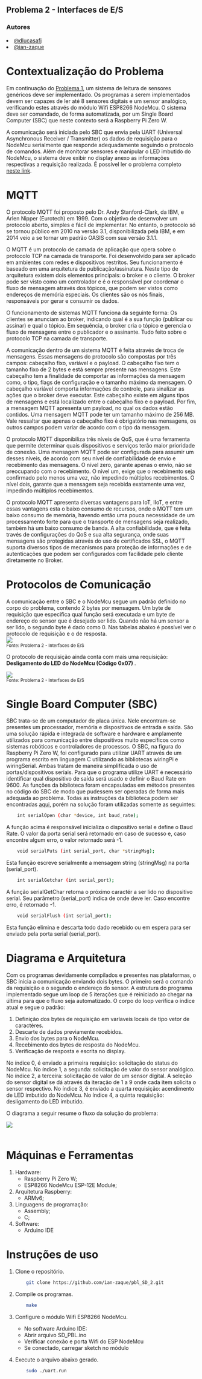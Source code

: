 ## Problema 2 - Interfaces de E/S

### Autores
<div align="justify">
    <li><a href="https://github.com/dlucasafj">@dlucasafj</a></li>
    <li><a href="https://github.com/ian-zaque">@ian-zaque</a></li>
</div>

<h1>Contextualização do Problema</h1>
Em continuação do <a href="https://github.com/ian-zaque/pbl_SD_1">Problema 1</a>, um sistema de leitura de sensores genéricos deve ser implementado. Os programas a serem implementados devem ser capazes de ler até 8 sensores digitais e um sensor analógico, verificando estes através do módulo Wifi ESP8266 NodeMcu. O sistema deve ser comandado, de forma automatizada, por um Single Board Computer (SBC) que neste contexto será a Raspberry Pi Zero W.

A comunicação será iniciada pelo SBC que envia pela UART (Universal Asynchronous Receiver / Transmitter) os dados de requisição para o NodeMcu serialmente que responde adequadamente seguindo o protocolo de comandos. Além de monitorar sensores e manipular o LED imbutido do NodeMcu, o sistema deve exibir no display anexo as informações respectivas a requisição realizada. É possível ler o problema completo <a href="./Problema 2 - Interfaces de E-S.pdf">neste link</a>.

<h1>MQTT</h1>
O protocolo MQTT foi proposto pelo Dr. Andy Stanford-Clark, da IBM, e Arlen Nipper (Eurotech) em 1999. Com o objetivo de desenvolver um protocolo aberto, simples e fácil de implementar. No entanto, o protocolo só se tornou público em 2010 na versão 3.1, disponibilizada pela IBM, e em 2014 veio a se tornar um padrão OASIS com sua versão 3.1.1. 

O MQTT é um protocolo de camada de aplicação que opera sobre o protocolo TCP na camada de transporte. Foi desenvolvido para ser aplicado em ambientes com redes e dispositivos restritos. Seu funcionamento é baseado em uma arquitetura de publicação/assinatura. Neste tipo de arquitetura existem dois elementos principais: o broker e o cliente. O broker pode ser visto como um controlador e é o responsável por coordenar o fluxo de mensagem através dos tópicos, que podem ser vistos como endereços de memória especiais. Os clientes são os nós finais, responsáveis por gerar e consumir os dados. 

O funcionamento de sistemas MQTT funciona da seguinte forma: Os clientes se anunciam ao broker, indicando qual é a sua função (publicar ou assinar) e qual o tópico. Em sequência, o broker cria o tópico e gerencia o fluxo de mensagens entre o publicador e o assinante. Tudo feito sobre o protocolo TCP na camada de transporte. 

A comunicação dentro de um sistema MQTT é feita através de troca de mensagens. Essas mensagens do protocolo são compostas por três campos: cabeçalho fixo, variável e o payload. O cabeçalho fixo tem o tamanho fixo de 2 bytes e está sempre presente nas mensagens. Este cabeçalho tem a finalidade de comportar as informações da mensagem como, o tipo, flags de configuração e o tamanho máximo da mensagem. O cabeçalho variável comporta informações de controle, para sinalizar as ações que o broker deve executar. Este cabeçalho existe em alguns tipos de mensagens e está localizado entre o cabeçalho fixo e o payload. Por fim, a mensagem MQTT apresenta um payload, no qual os dados estão contidos. Uma mensagem MQTT pode ter um tamanho máximo de 256 MB. Vale ressaltar que apenas o cabeçalho fixo é obrigatório nas mensagens, os outros campos podem variar de acordo com o tipo da mensagem. 

O protocolo MQTT disponibiliza três níveis de QoS, que é uma ferramenta que permite determinar quais dispositivos e serviços terão maior prioridade de conexão. Uma mensagem MQTT pode ser configurada para assumir um desses níveis, de acordo com seu nível de confiabilidade de envio e recebimento das mensagens. O nível zero, garante apenas o envio, não se preocupando com o recebimento. O nível um, exige que o recebimento seja confirmado pelo menos uma vez, não impedindo múltiplos recebimentos. O nível dois, garante que a mensagem seja recebida exatamente uma vez, impedindo múltiplos recebimentos. 

O protocolo MQTT apresenta diversas vantagens para IoT, IIoT, e entre essas vantagens esta o baixo consumo de recursos, onde o MQTT tem um baixo consumo de memória, havendo então uma pouca necessidade de um processamento forte para que o transporte de mensagens seja realizado, também há um baixo consumo de banda. A alta confiabilidade, que é feita través de configurações do QoS e sua alta segurança, onde suas mensagens são protegidas através do uso de certificados SSL, o MQTT suporta diversos tipos de mecanismos para proteção de informações e de autenticações que podem ser configurados com facilidade pelo cliente diretamente no Broker. 


<h1>Protocolos de Comunicação</h1>
A comunicação entre o SBC e o NodeMcu segue um padrão definido no corpo do problema, contendo 2 bytes por mensagem. Um byte de requisição que especifica qual função será executada e um byte de endereço do sensor que é desejado ser lido. Quando não há um sensor a ser lido, o segundo byte é dado como 0. Nas tabelas abaixo é possível ver o protocolo de requisição e o de resposta.

<div align="justify">
    <img src="./images/tabela1Reqs.png">
</div>
<div align="justify">
    <small>Fonte: Problema 2 - Interfaces de E/S</small>
</div>

O protocolo de requisição ainda conta com mais uma requisição: <b> Desligamento do LED do NodeMcu (Código 0x07) </b>.
<br>

<div align="justify">
    <img src="./images/tabela2Resps.png">
</div>
<div align="justify">
    <small>Fonte: Problema 2 - Interfaces de E/S</small>
</div>

<h1>Single Board Computer (SBC) </h1>
SBC trata-se de um computador de placa única. Nele encontram-se presentes um processador, memória e dispositivos de entrada e saída. São uma solução rápida e integrada de software e hardware e amplamente utilizados para comunicação entre dispositivos muito específicos como sistemas robóticos e controladores de processos.
O SBC, na figura do Raspberry Pi Zero W, foi configurado para utilizar UART através de um programa escrito em linguagem C utilizando as bibliotecas wiringPi e wiringSerial. Ambas tratam de maneira simplificada o uso de portas/dispositivos seriais. Para que o programa utilize UART é necessário identificar qual dispositivo de saída será usado e definir o Baud Rate em 9600. As funções da biblioteca foram encapsuladas em métodos presentes no código do SBC de modo que pudessem ser operadas de forma mais adequada ao problema. Todas as instruções da biblioteca podem ser encontradas <a href="http://wiringpi.com/reference/serial-library/">aqui</a>, porém na solução foram utilizadas somente as seguintes:

```sh
    int serialOpen (char *device, int baud_rate);
```
A função acima é responsável inicializa o dispositivo serial e define o Baud Rate. O valor da porta serial será retornado em caso de sucesso e, caso encontre algum erro, o valor retornado será -1.

```sh
    void serialPuts (int serial_port, char *stringMsg);
```
Esta função escreve serialmente a mensagem string (stringMsg) na porta (serial_port).

```sh
    int serialGetchar (int serial_port);
```
A função serialGetChar retorna o próximo caractér a ser lido no dispositivo serial. Seu parâmetro (serial_port) indica de onde deve ler. Caso encontre erro, é retornado -1.

```sh
    void serialFlush (int serial_port);
```
Esta função elimina e descarta todo dado recebido ou em espera para ser enviado pela porta serial (serial_port).


<h1>Diagrama e Arquitetura</h1>
Com os programas devidamente compilados e presentes nas plataformas, o SBC inicia a comunicação enviando dois bytes. O primeiro será o comando da requisição e o segundo o endereço do sensor. A estrutura do programa implementado segue um loop de 5 iterações que é reiniciado ao chegar na última para que o fluxo seja automatizado. O corpo do loop verifica o índice atual e segue o padrão:

1. Definição dos bytes de requisição em varíaveis locais de tipo vetor de caractéres.
2. Descarte de dados previamente recebidos.
3. Envio dos bytes para o NodeMcu.
4. Recebimento dos bytes de resposta do NodeMcu.
5. Verificação de resposta e escrita no display.

No índice 0, é enviado a primeira requisição: solicitação do status do NodeMcu.
No índice 1, a segunda: solicitação de valor do sensor analógico.
No índice 2, a terceira: solicitação de valor de um sensor digital. A seleção do sensor digital se dá através da iteração de 1 a 9 onde cada item solicita o sensor respectivo.
No índice 3, é enviado a quarta requisição: acendimento de LED imbutido do NodeMcu.
No índice 4, a quinta requisição: desligamento do LED imbutido.

O diagrama a seguir resume o fluxo da solução do problema:

<div align="justify">
    <img src="./images/arquitetura.png">
</div>

<br>

<h1>Máquinas e Ferramentas</h1>

1. Hardware:
    - Raspberry Pi Zero W;
    - ESP8266 NodeMcu ESP-12E Module;
2. Arquitetura Raspberry:
    - ARMv6;
3. Linguagens de programação: 
    - Assembly;
    - C;
4. Software:
    - Arduino IDE

<h1> Instruções de uso </h1>

1. Clone o repositório.
    ```sh
        git clone https://github.com/ian-zaque/pbl_SD_2.git
    ```

2. Compile os programas.
    ```sh
        make
    ```

3. Configure o módulo Wifi ESP8266 NodeMcu.
    * No software Arduino IDE:
    <ul>
        <li> Abrir arquivo SD_PBL.ino </li>
        <li> Verificar conexão e porta Wifi do ESP NodeMcu </li>
        <li> Se conectado, carregar sketch no módulo </li>
    </ul

4. Execute o arquivo abaixo gerado.
    ```sh
        sudo ./uart.run
     ```
